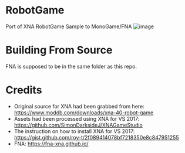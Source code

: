 # RobotGame
Port of XNA RobotGame Sample to MonoGame/FNA
![image](https://github.com/user-attachments/assets/312c7399-f7e3-478c-967d-db9f30f2841f)

# Building From Source
FNA is supposed to be in the same folder as this repo.

# Credits
* Original source for XNA had been grabbed from here: https://www.moddb.com/downloads/xna-40-robot-game
* Assets had been processed using XNA for VS 2017: https://github.com/SimonDarksideJ/XNAGameStudio
* The instruction on how to install XNA for VS 2017: https://gist.github.com/roy-t/2f089414078bf7218350e8c847951255
* FNA: https://fna-xna.github.io/ 
